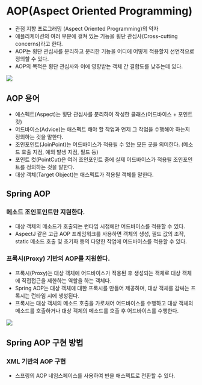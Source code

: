 # AOP(Aspect Oriented Programming)

- 관점 지향 프로그래밍 (Aspect Oriented Programming)의 약자
- 애플리케이션의 여러 부분에 걸쳐 있는 기능을 횡단 관심사(Cross-cutting concerns)라고 한다.
- AOP는 횡단 관심사를 분리하고 분리한 기능을 어디에 어떻게 적용할지 선언적으로 정의할 수 있다.
- AOP의 목적은 횡단 관심사와 이에 영향받는 객체 간 결합도를 낮추는데 있다.

<img src="https://user-images.githubusercontent.com/26870393/182381535-d93c41eb-ab56-4d1f-bb24-df4732cb50a2.png">

## AOP 용어

- 에스펙트(Aspect)는 횡단 관심사를 분리하여 작성한 클래스(어드바이스 + 포인트컷)
- 어드바이스(Advice)는 애스펙트 해야 할 작업과 언제 그 작업을 수행해야 하는지 정의하는 것을 말한다.
- 조인포인트(JoinPoint)는 어드바이스가 적용될 수 있는 모든 곳을 의미한다. (메소드 호출 지점, 예외 발생 지점, 필드 등)
- 포인트 컷(PointCut)은 여러 조인포인트 중에 실제 어드바이스가 적용될 조인포인트를 정의하는 것을 말한다.
- 대상 객체(Target Object)는 애스펙트가 적용될 객체를 말한다.

## Spring AOP

### 메소드 조인포인트만 지원한다.

- 대상 객체의 메소드가 호출되는 런타임 시점에만 어드바이스를 적용할 수 있다.
- AspectJ 같은 고급 AOP 프레임워크를 사용하면 객체의 생성, 필드 값의 조작, static 메소드 호출 및 초기화 등의 다양한 작업에 어드바이스를 적용할 수 있다.

### 프록시(Proxy) 기반의 AOP를 지원한다.

- 프록시(Proxy)는 대상 객체에 어드바이스가 적용된 후 생성되는 객체로 대상 객체에 직접접근을 제한하는 역할을 하는 객체다.
- Spring AOP는 대상 객체에 대한 프록시를 만들어 제공하며, 대상 객체를 감싸는 프록시는 런타임 시에 생성된다.
- 프록시는 대상 객체의 메소드 호출을 가로채어 어드바이스를 수행하고 대상 객체의 메소드를 호출하거나 대상 객체의 메소드를 호출 후 어드바이스를 수행한다.

<img src="https://user-images.githubusercontent.com/26870393/182384317-9e023b61-0ad4-4f19-9f19-3f84fd3bb77c.png">

## Spring AOP 구현 방법

### XML 기반의 AOP 구현

- 스프링의 AOP 네임스페이스를 사용하여 빈을 애스펙트로 전환할 수 있다.
